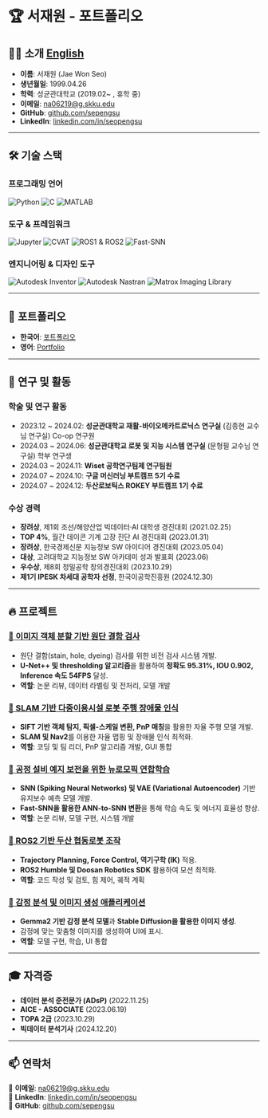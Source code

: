 # 🏆 서재원 - 포트폴리오

## 👨‍💻 소개 [**English**](https://github.com/sepengsu/sepengsu/blob/main/README_eng.md)

- **이름**: 서재원 (Jae Won Seo)
- **생년월일**: 1999.04.26
- **학력**: 성균관대학교 (2019.02~ , 휴학 중)
- **이메일**: na06219@g.skku.edu
- **GitHub**: [github.com/sepengsu](https://github.com/sepengsu)
- **LinkedIn**: [linkedin.com/in/seopengsu](https://www.linkedin.com/in/seopengsu/)

---

## 🛠️ 기술 스택

### **프로그래밍 언어**
![Python](https://img.shields.io/badge/Python-3776AB?style=for-the-badge&logo=python&logoColor=white)
![C](https://img.shields.io/badge/-C-A8B9CC?style=for-the-badge&logo=c&logoColor=white)
![MATLAB](https://img.shields.io/badge/-MATLAB-0076A8?style=for-the-badge&logo=matlab&logoColor=white)

### **도구 & 프레임워크**
![Jupyter](https://img.shields.io/badge/Jupyter-F37626.svg?&style=for-the-badge&logo=Jupyter&logoColor=white)
![CVAT](https://img.shields.io/badge/-CVAT-5C3EE8?style=for-the-badge&logo=OpenCV&logoColor=white)
![ROS1 & ROS2](https://img.shields.io/badge/ROS1/ROS2-22314E?style=for-the-badge&logo=ros&logoColor=white)
![Fast-SNN](https://img.shields.io/badge/Fast--SNN-FF5733?style=for-the-badge&logo=NeuralNetwork&logoColor=white)

### **엔지니어링 & 디자인 도구**
![Autodesk Inventor](https://img.shields.io/badge/Inventor-0696D7?style=for-the-badge&logo=autodesk&logoColor=white)
![Autodesk Nastran](https://img.shields.io/badge/Nastran-FF3E00?style=for-the-badge&logo=autodesk&logoColor=white)
![Matrox Imaging Library](https://img.shields.io/badge/Matrox-0047AB?style=for-the-badge&logo=vision&logoColor=white)

---

## 📁 포트폴리오
- **한국어**: [포트폴리오](https://github.com/sepengsu/sepengsu/blob/main/%ED%8F%AC%ED%8A%B8%ED%8F%B4%EB%A6%AC%EC%98%A4.pdf)
- **영어**: [Portfolio](https://github.com/sepengsu/sepengsu/blob/main/PORTFOLIO.pdf)

---

## 🏅 연구 및 활동

### **학술 및 연구 활동**
- 2023.12 ~ 2024.02: **성균관대학교 재활-바이오메카트로닉스 연구실** (김종현 교수님 연구실) Co-op 연구원
- 2024.03 ~ 2024.06: **성균관대학교 로봇 및 지능 시스템 연구실** (문형필 교수님 연구실) 학부 연구생
- 2024.03 ~ 2024.11: **Wiset 공학연구팀제 연구팀원**
- 2024.07 ~ 2024.10: **구글 머신러닝 부트캠프 5기 수료**
- 2024.07 ~ 2024.12: **두산로보틱스 ROKEY 부트캠프 1기 수료**

### **수상 경력**
- **장려상**, 제1회 조선/해양산업 빅데이터·AI 대학생 경진대회 (2021.02.25)
- **TOP 4%**, 월간 데이콘 기계 고장 진단 AI 경진대회 (2023.01.31)
- **장려상**, 한국경제신문 지능정보 SW 아이디어 경진대회 (2023.05.04)
- **대상**, 고려대학교 지능정보 SW 아카데미 성과 발표회 (2023.06)
- **우수상**, 제8회 정밀공학 창의경진대회 (2023.10.29)
- **제1기 IPESK 차세대 공학자 선정**, 한국이공학진흥원 (2024.12.30)

---

## 🔥 프로젝트

### [🔹 이미지 객체 분할 기반 원단 결함 검사](https://github.com/sepengsu/fabric_inspection)
- 원단 결함(stain, hole, dyeing) 검사를 위한 비전 검사 시스템 개발.
- **U-Net++ 및 thresholding 알고리즘**을 활용하여 **정확도 95.31%, IOU 0.902, Inference 속도 54FPS** 달성.
- **역할**: 논문 리뷰, 데이터 라벨링 및 전처리, 모델 개발

### [🔹 SLAM 기반 다중이용시설 로봇 주행 장애물 인식](https://github.com/sepengsu/rokey_week6_ws)
- **SIFT 기반 객체 탐지, 픽셀-스케일 변환, PnP 매칭**을 활용한 자율 주행 모델 개발.
- **SLAM 및 Nav2**를 이용한 자율 맵핑 및 장애물 인식 최적화.
- **역할**: 코딩 및 팀 리더, PnP 알고리즘 개발, GUI 통합

### [🔹 공정 설비 예지 보전을 위한 뉴로모픽 연합학습](https://github.com/sepengsu/ANN-to_SNN)
- **SNN (Spiking Neural Networks) 및 VAE (Variational Autoencoder)** 기반 유지보수 예측 모델 개발.
- **Fast-SNN을 활용한 ANN-to-SNN 변환**을 통해 학습 속도 및 에너지 효율성 향상.
- **역할**: 논문 리뷰, 모델 구현, 시스템 개발

### [🔹 ROS2 기반 두산 협동로봇 조작](https://github.com/sepengsu/rokey_week3_ws)
- **Trajectory Planning, Force Control, 역기구학 (IK)** 적용.
- **ROS2 Humble 및 Doosan Robotics SDK** 활용하여 모션 최적화.
- **역할**: 코드 작성 및 검토, 힘 제어, 궤적 계획

### [🔹 감정 분석 및 이미지 생성 애플리케이션](https://github.com/sepengsu/googleMLB5/tree/main/project1)
- **Gemma2 기반 감정 분석 모델**과 **Stable Diffusion을 활용한 이미지 생성**.
- 감정에 맞는 맞춤형 이미지를 생성하여 UI에 표시.
- **역할**: 모델 구현, 학습, UI 통합

---

## 🎓 자격증
- **데이터 분석 준전문가 (ADsP)** (2022.11.25)
- **AICE - ASSOCIATE** (2023.06.19)
- **TOPA 2급** (2023.10.29)
- **빅데이터 분석기사** (2024.12.20)

---

## 📫 연락처
📧 **이메일**: na06219@g.skku.edu  
🔗 **LinkedIn**: [linkedin.com/in/seopengsu](https://www.linkedin.com/in/seopengsu/)  
🐙 **GitHub**: [github.com/sepengsu](https://github.com/sepengsu/)  
